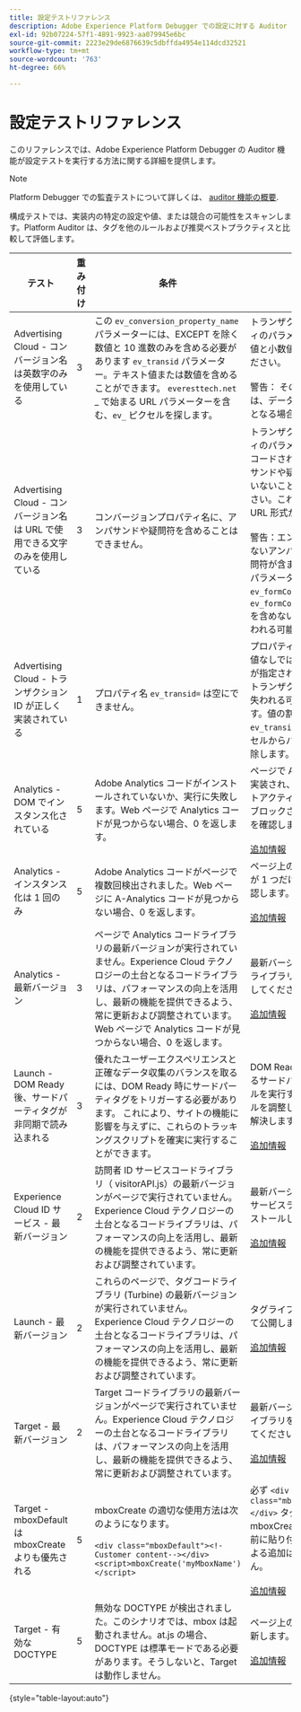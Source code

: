 ```yaml
---
title: 設定テストリファレンス
description: Adobe Experience Platform Debugger での設定に対する Auditor の機能テストの方法を説明します。
exl-id: 92b07224-57f1-4891-9923-aa079945e6bc
source-git-commit: 2223e29de6876639c5dbffda4954e114dcd32521
workflow-type: tm+mt
source-wordcount: '763'
ht-degree: 66%

---
```


# 設定テストリファレンス

このリファレンスでは、Adobe Experience Platform Debugger の Auditor 機能が設定テストを実行する方法に関する詳細を提供します。

>[!NOTE]
>
>Platform Debugger での監査テストについて詳しくは、 [auditor 機能の概要](./overview.md).

構成テストでは、実装内の特定の設定や値、または競合の可能性をスキャンします。Platform Auditor は、タグを他のルールおよび推奨ベストプラクティスと比較して評価します。

| テスト | 重み付け | 条件 | 推奨 |
| --- | --- | --- | --- |
| Advertising Cloud - コンバージョン名は英数字のみを使用している | 3 | この `ev_conversion_property_name` パラメーターには、EXCEPT を除く数値と 10 進数のみを含める必要があります `ev_transid` パラメーター。テキスト値または数値を含めることができます。 `everesttech.net` _ で始まる URL パラメーターを含む、`ev_` ピクセルを探します。 | トランザクションプロパティのパラメーターには、数値と小数値のみを含めてください。<br><br>警告： その他の値タイプは、データが失われる原因となる場合があります。 |
| Advertising Cloud - コンバージョン名は URL で使用できる文字のみを使用している | 3 | コンバージョンプロパティ名に、アンパサンドや疑問符を含めることはできません。 | トランザクションプロパティのパラメーターに、エンコードされていないアンパサンドや疑問符が含まれていないことを確認してください。これらがあると、URL 形式が壊れます。<br><br>警告：エンコードされていないアンパサンドまたは疑問符が含まれるプロパティパラメーター ( 例：  `ev_formComplete?=1` または  `ev_formComplete&Submit=1`) を含めないと、データが失われる可能性があります。 |
| Advertising Cloud - トランザクション ID が正しく実装されている | 1 | プロパティ名  `ev_transid=` は空にできません。 | プロパティ名  `ev_transid=` 値なしでは残せません。 値が指定されていない場合、トランザクションデータが失われる可能性があります。値の割り当て先 `ev_transid=` または、ピクセルからパラメーターを削除します。 |
| Analytics - DOM でインスタンス化されている | 5 | Adobe Analytics コードがインストールされていないか、実行に失敗します。Web ページで Analytics コードが見つからない場合、0 を返します。 | ページで Analytics タグが実装され、後続のスクリプトアクティビティによってブロックされていないことを確認します。<br><br>[追加情報](https://experienceleague.adobe.com/docs/analytics/implementation/home.html?lang=ja) |
| Analytics - インスタンス化は 1 回のみ | 5 | Adobe Analytics コードがページで複数回検出されました。Web ページに A-Analytics コードが見つからない場合、0 を返します。 | ページ上の Analytics タグが 1 つだけであることを確認します。<br><br>[追加情報](https://experienceleague.adobe.com/docs/analytics/implementation/home.html) |
| Analytics - 最新バージョン | 3 | ページで Analytics コードライブラリの最新バージョンが実行されていません。Experience Cloud テクノロジーの土台となるコードライブラリは、パフォーマンスの向上を活用し、最新の機能を提供できるよう、常に更新および調整されています。Web ページで Analytics コードが見つからない場合、0 を返します。 | 最新バージョンの Analytics ライブラリをインストールしてください。<br><br>[追加情報](https://experienceleague.adobe.com/docs/analytics/implementation/appmeasurement-updates.html?lang=ja) |
| Launch - DOM Ready 後、サードパーティタグが非同期で読み込まれる | 3 | 優れたユーザーエクスペリエンスと正確なデータ収集のバランスを取るには、DOM Ready 時にサードパーティタグをトリガーする必要があります。 これにより、サイトの機能に影響を与えずに、これらのトラッキングスクリプトを確実に実行することができます。 | DOM Ready 時に実行されるサードパーティのピクセルを実行するすべてのルールを調整して、この問題を解決します。<br><br>[追加情報](https://experienceleague.adobe.com/docs/experience-platform/tags/ui/rules.html?lang=ja) |
| Experience Cloud ID サービス - 最新バージョン | 2 | 訪問者 ID サービスコードライブラリ（ visitorAPI.js）の最新バージョンがページで実行されていません。Experience Cloud テクノロジーの土台となるコードライブラリは、パフォーマンスの向上を活用し、最新の機能を提供できるよう、常に更新および調整されています。 | 最新バージョンの訪問者 ID サービスライブラリをインストールしてください。<br><br>[追加情報](https://experienceleague.adobe.com/docs/id-service/using/id-service-api/library.html) |
| Launch - 最新バージョン | 2 | これらのページで、タグコードライブラリ (Turbine) の最新バージョンが実行されていません。 Experience Cloud テクノロジーの土台となるコードライブラリは、パフォーマンスの向上を活用し、最新の機能を提供できるよう、常に更新および調整されています。 | タグライブラリを再構築して公開します。<br><br>[追加情報](https://experienceleague.adobe.com/docs/experience-platform/tags/get-started/quick-start.html?lang=ja) |
| Target - 最新バージョン | 2 | Target コードライブラリの最新バージョンがページで実行されていません。Experience Cloud テクノロジーの土台となるコードライブラリは、パフォーマンスの向上を活用し、最新の機能を提供できるよう、常に更新および調整されています。 | 最新バージョンの Target ライブラリをインストールしてください。<br><br>[追加情報](https://experienceleague.adobe.com/docs/target/using/implement-target/client-side/implement-target-for-client-side-web.html) |
| Target - mboxDefault は mboxCreate よりも優先される | 5 |  mboxCreate の適切な使用方法は次のようになります。<br><br> `<div class="mboxDefault"><!-Customer content--></div><script>mboxCreate('myMboxName')</script>` | 必ず  `<div class="mboxDefault"></div>` タグを使用して、mboxCreate() を呼び出す前に貼り付けます。 at.js による追加はおこなわれません。<br><br>[追加情報](https://experienceleague.adobe.com/docs/target/using/implement-target/client-side/implement-target-for-client-side-web.html) |
| Target - 有効な DOCTYPE | 5 | 無効な DOCTYPE が検出されました。このシナリオでは、mbox は起動されません。at.js の場合、DOCTYPE は標準モードである必要があります。そうしないと、Target は動作しません。 | ページ上の DOCTYPE を更新します。<br><br>[追加情報](https://experienceleague.adobe.com/docs/target/using/implement-target/client-side/at-js-implementation/faq-at-js/target-atjs-faq.html) |

{style=&quot;table-layout:auto&quot;}
